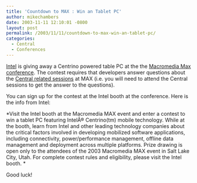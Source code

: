 ```yaml
---
title: 'Countdown to MAX : Win an Tablet PC'
author: mikechambers
date: 2003-11-11 12:10:01 -0800
layout: post
permalink: /2003/11/11/countdown-to-max-win-an-tablet-pc/
categories:
  - Central
  - Conferences
---
```



[Intel][1] is giving away a Centrino powered table PC at the the [Macromedia Max conference][2]. The contest requires that developers answer questions about the [Central related sessions][3] at MAX (i.e. you will need to attend the Central sessions to get the answer to the questions).

You can sign up for the contest at the Intel booth at the conference. Here is the info from Intel:

*Visit the Intel booth at the Macromedia MAX event and enter a contest to win a tablet PC featuring IntelÂ® Centrino(tm) mobile technology. While at the booth, learn from Intel and other leading technology companies about the critical factors involved in developing mobilized software applications, including connectivity, power/performance management, offline data management and deployment across multiple platforms. Prize drawing is open only to the attendees of the 2003 Macromedia MAX event in Salt Lake City, Utah. For complete contest rules and eligibility, please visit the Intel booth. *

Good luck!

 [1]: http://www.intel.com
 [2]: http://www.macromedia.com/macromedia/conference/
 [3]: http://www.markme.com/mesh/archives/003702.cfm
